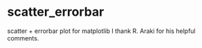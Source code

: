 # scatter_errorbar
scatter + errorbar plot for matplotlib
I thank R. Araki for his helpful comments.
